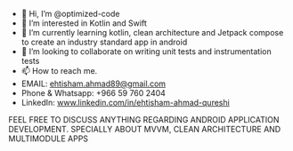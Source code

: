 - 👋 Hi, I’m @optimized-code
- 👀 I’m interested in Kotlin and Swift
- 🌱 I’m currently learning kotlin, clean architecture and Jetpack compose to create an industry standard app in android
- 💞️ I’m looking to collaborate on writing unit tests and instrumentation tests
- 📫 How to reach me.
- EMAIL: ehtisham.ahmad89@gmail.com
- Phone & Whatsapp: +966 59 760 2404
- LinkedIn: www.linkedin.com/in/ehtisham-ahmad-qureshi

FEEL FREE TO DISCUSS ANYTHING REGARDING ANDROID APPLICATION DEVELOPMENT. SPECIALLY ABOUT MVVM, CLEAN ARCHITECTURE AND MULTIMODULE APPS 

<!---
optimized-code/optimized-code is a ✨ special ✨ repository because its `README.md` (this file) appears on your GitHub profile.
You can click the Preview link to take a look at your changes.
--->
